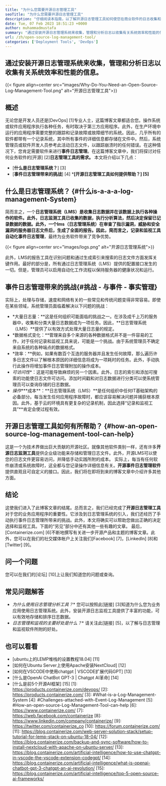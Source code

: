 ```yaml
---
title: "为什么您需要开源日志管理工具" 
seoTitle: "为什么您需要开源日志管理工具" 
description: "仔细阅读本指南，以了解开源日志管理工具如何使您在商业软件的日志收集和管理中受益。" 
date: Tue, 07 Feb 2023 18:51:23 +0000
author: muhammadmustafa
summary: "通过安装开源日志管理系统来收集，管理和分析日志以收集有关系统效率和性能的信息。" 
url: /zh/open-source-log-management-tool/
categories: ['Deployment Tools', 'DevOps']
---
```


## 通过安装开源日志管理系统来收集，管理和分析日志以收集有关系统效率和性能的信息。

{{< figure align=center src="images/Why-Do-You-Need-an-Open-Source-Log-Management-Tool.png" alt="开源日志管理工具">}}


## 概述
无论您是开发人员还是[DevOps] [1]专业人士，这篇博客文章都适合您。操作系统或软件应用程序执行各种任务，有时取决于第三方应用程序。此外，在生产环境中运行的应用程序需要完整的跟踪和记录故障或故障细节的系统。因此，几乎所有的软件都带有一个记录系统，其中所有事件的详细信息都存储在文件中。然后，系统管理员或软件开发人员参考此活动日志文件，以跟踪崩溃时的任何错误。在这种情况下，您肯定需要软件来进行**事件日志管理**。在这篇博客文章中，我们将探讨对任何业务软件的[开源] [2]**日志管理工具的需求。**
本文将介绍以下几点：
* [**什么是日志管理系统？**] [3]
* [**事件日志管理带来的挑战**] [4]
***[开源日志管理工具如何提供帮助？] [5]**

## 什么是日志管理系统？ {#什么is-a-a-a-log-management-System}
简而言之，一个**日志管理系统（LMS）**是收集日志数据并在该数据上执行各种操作的软件。此外，**日志监测工具**已收集的数据，执行分析算法，然后决定保留已记录数据的数据。此外，一个**lms（日志管理系统）**在审查了指示漏洞，威胁和安全漏洞的服务器日志文件后，生成了全面的报告。因此，简而言之，记录和监视工具自动化**事件日志管理**，最终为业务软件带来了竞争优势。

{{< figure align=center src="images/logs.png" alt="开源日志管理系统">}}

此外，LMS的报告工具在识别问题和通过生成索引来搜索的日志文件方面发挥关键作用。最好的部分是，所有通过日志管理系统（LMS）提供的配置接口发生的一切。但是，管理员可以启用自动化工作流程以保持服务器的健康状况和运行。

## 事件日志管理带来的挑战{#挑战 - 与事件 - 事实管理}
实际上，处理与存储，速度和网络有关的一些常见和传统问题变得非常容易。即使在某些领域，系统管理员面临着解决以下问题的挑战：
* *大量日志量：**这是任何组织可能面临的挑战之一。在涉及成千上万的服务器中，收集和分类大量日志数据成为一项任务。因此，**日志管理系统（LMS）**提供了以有效方式处理大量日志量的规定。
* *数据格式变化：**管理来自多个来源的各种数据格式并不是一件容易的工作，对于任何记录和监视工具来说，可能是一个挑战。由于系统管理员不确定来自系统的各种端点的数据格式。
* *效率：**例如，如果有数百个互连的服务器并且发生任何故障，那么遍历许多日志文件以了解根本原因的详细信息将成为一项耗时的任务。此外，手动执行此操作将增加事件日志管理附加的操作成本。
* *可访问性**：这是可能导致麻烦的另一个因素。此外，日志的索引和添加可搜索的功能使日志文件可访问。添加时间戳和对日志数据进行分类可以使系统管理员可以查询存储的日志数据。
* *操作****成本**：**日志管理系统（LMS）**是任何组织中任何IT基础架构的必备部分。每当发生任何应用程序故障时，都应该容易解决问题并捕获根本原因。此外，基于云的环境具有更复杂的记录机制，因此选择“记录和监视工具”**肯定会使过程有效。

## 开源日志管理工具如何有所帮助？ {#how-an-open-source-log-management-tool-can-help}
这是一个为技术界做出巨大贡献的开源社区。就像其他软件类别一样，还有许多**开源日志监测工具**提供企业级功能来存储和管理日志文件。此外，开源LMS可以使您的日志文件更容易访问，并降低手动实践所附的成本。
实际上，每当有任何软件崩溃或系统故障时，这全都与您记录操作详细信息有关。**开源事件日志管理软件**提供直观且可自定义的接口。因此，我们将在即将到来的博客文章中介绍许多其他方面。

## 结论
这使我们进入了此博客文章的结尾。总而言之，我们已经完成了**开源日志管理工具**对于您的业务应用程序的重要性。它涉及到日志管理系统的引入，我们还经历了手动执行事件日志管理所带来的挑战。此外，本文将确实可以帮助您做出正确的决定选择和监视工具。下面的“另见”部分中还有其他一些有趣的文章。
最后，[Containerize.com] [6]不断地撰写有关进一步开源产品和主题的博客文章。此外，您可以在我们的社交媒体帐户上关注我们[Facebook] [7]，[LinkedIn] [8]和[Twitter] [9]。

## 问一个问题
您可以在我们的[论坛] [10]上让我们知道您的问题或查询。

## 常见问题解答
* *为什么使用日志管理分析工具？**
您可以按照此[链接] [3]知道为什么您为业务应用使用日志管理系统。此外，安装开源日志监视工具提供了丰富的功能，可以有效地存储和排序日志数据。
* *日志管理和监视的主要好处是什么？**
请关注此[链接] [5]，以了解与日志管理和监视软件所附的好处。

## 也可以看看
  * [ubuntu上的LEMP堆栈的设置教程18.04] [11]
  * [如何在Ubuntu Server上使用Apache安装NextCloud] [12]
  * [如何在VSCODE中使用chatgpt | VSCODE扩展代码GPT] [13]
  * [什么是OpenAi ChatBot GPT-3 | Chatgpt AI革命] [14]
  * [什么是前5个开源AI框架] [15]
[1]: https://products.containerize.com/devops/
[2]: https://products.containerize.com/
[3]: #What-is-a-Log-Management-System
[4]: #Challenges-attached-with-Event-Log-Management
[5]: #How-an-open-source-Log-Management-Tool-can-help
[6]: https://www.containerize.com/
[7]: https://web.facebook.com/containerize
[8]: https://www.linkedin.com/company/containerize/
[9]: https://twitter.com/containerize_co
[10]: https://forum.containerize.com/
[11]: https://blog.containerize.com/web-server-solution-stack/setup-tutorial-for-lemp-stack-on-ubuntu-18-04/
[12]: https://blog.containerize.com/backup-and-sync-software/how-to-install-nextcloud-with-apache-on-ubuntu-server/
[13]: https://blog.containerize.com/artificial-intelligence/how-to-use-chatgpt-in-vscode-the-vscode-extension-codegpt/
[14]: https://blog.containerize.com/artificial-intelligence/what-is-openai-chatbot-gpt-3-chatgpt-an-ai-revolution/
[15]: https://blog.containerize.com/artificial-intelligence/top-5-open-source-ai-frameworks/
